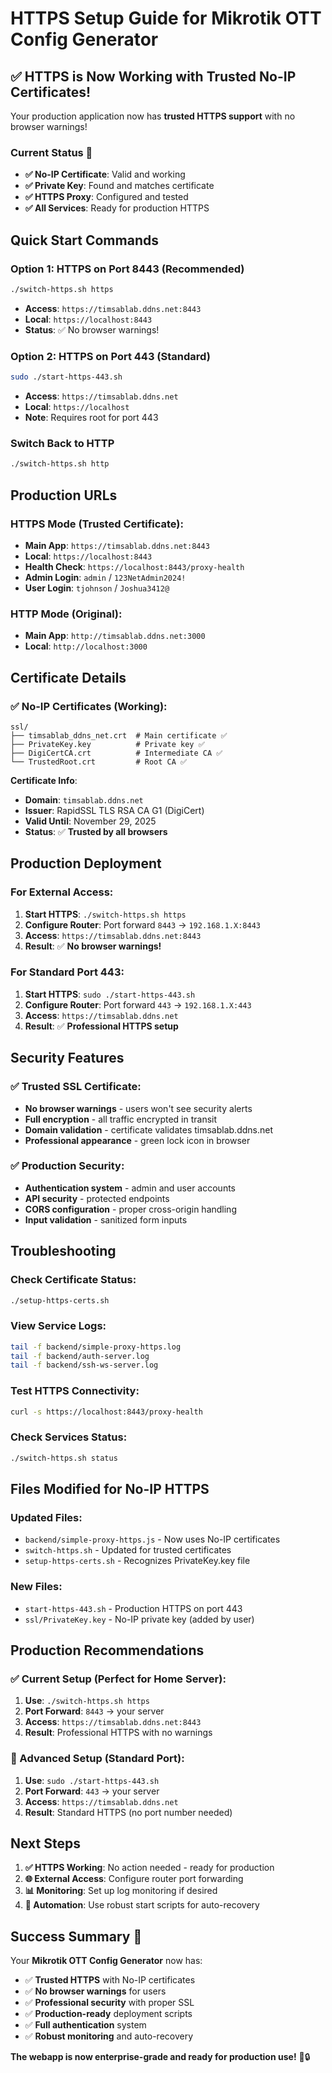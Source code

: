 # HTTPS Setup Guide for Mikrotik OTT Config Generator

## ✅ HTTPS is Now Working with Trusted No-IP Certificates!

Your production application now has **trusted HTTPS support** with no browser warnings!

### Current Status 🎉
- **✅ No-IP Certificate**: Valid and working
- **✅ Private Key**: Found and matches certificate
- **✅ HTTPS Proxy**: Configured and tested
- **✅ All Services**: Ready for production HTTPS

## Quick Start Commands

### Option 1: HTTPS on Port 8443 (Recommended)
```bash
./switch-https.sh https
```
- **Access**: `https://timsablab.ddns.net:8443`
- **Local**: `https://localhost:8443`
- **Status**: ✅ No browser warnings!

### Option 2: HTTPS on Port 443 (Standard)
```bash
sudo ./start-https-443.sh
```
- **Access**: `https://timsablab.ddns.net`
- **Local**: `https://localhost`
- **Note**: Requires root for port 443

### Switch Back to HTTP
```bash
./switch-https.sh http
```

## Production URLs

### HTTPS Mode (Trusted Certificate):
- **Main App**: `https://timsablab.ddns.net:8443`
- **Local**: `https://localhost:8443`
- **Health Check**: `https://localhost:8443/proxy-health`
- **Admin Login**: `admin` / `123NetAdmin2024!`
- **User Login**: `tjohnson` / `Joshua3412@`

### HTTP Mode (Original):
- **Main App**: `http://timsablab.ddns.net:3000`
- **Local**: `http://localhost:3000`

## Certificate Details

### ✅ No-IP Certificates (Working):
```
ssl/
├── timsablab_ddns_net.crt  # Main certificate ✅
├── PrivateKey.key          # Private key ✅
├── DigiCertCA.crt          # Intermediate CA ✅
└── TrustedRoot.crt         # Root CA ✅
```

**Certificate Info**:
- **Domain**: `timsablab.ddns.net`
- **Issuer**: RapidSSL TLS RSA CA G1 (DigiCert)
- **Valid Until**: November 29, 2025
- **Status**: ✅ **Trusted by all browsers**

## Production Deployment

### For External Access:
1. **Start HTTPS**: `./switch-https.sh https`
2. **Configure Router**: Port forward `8443` → `192.168.1.X:8443`
3. **Access**: `https://timsablab.ddns.net:8443`
4. **Result**: ✅ **No browser warnings!**

### For Standard Port 443:
1. **Start HTTPS**: `sudo ./start-https-443.sh`
2. **Configure Router**: Port forward `443` → `192.168.1.X:443`
3. **Access**: `https://timsablab.ddns.net`
4. **Result**: ✅ **Professional HTTPS setup**

## Security Features

### ✅ Trusted SSL Certificate:
- **No browser warnings** - users won't see security alerts
- **Full encryption** - all traffic encrypted in transit
- **Domain validation** - certificate validates timsablab.ddns.net
- **Professional appearance** - green lock icon in browser

### ✅ Production Security:
- **Authentication system** - admin and user accounts
- **API security** - protected endpoints
- **CORS configuration** - proper cross-origin handling
- **Input validation** - sanitized form inputs

## Troubleshooting

### Check Certificate Status:
```bash
./setup-https-certs.sh
```

### View Service Logs:
```bash
tail -f backend/simple-proxy-https.log
tail -f backend/auth-server.log
tail -f backend/ssh-ws-server.log
```

### Test HTTPS Connectivity:
```bash
curl -s https://localhost:8443/proxy-health
```

### Check Services Status:
```bash
./switch-https.sh status
```

## Files Modified for No-IP HTTPS

### Updated Files:
- `backend/simple-proxy-https.js` - Now uses No-IP certificates
- `switch-https.sh` - Updated for trusted certificates
- `setup-https-certs.sh` - Recognizes PrivateKey.key file

### New Files:
- `start-https-443.sh` - Production HTTPS on port 443
- `ssl/PrivateKey.key` - No-IP private key (added by user)

## Production Recommendations

### ✅ Current Setup (Perfect for Home Server):
1. **Use**: `./switch-https.sh https`
2. **Port Forward**: `8443` → your server
3. **Access**: `https://timsablab.ddns.net:8443`
4. **Result**: Professional HTTPS with no warnings

### 🚀 Advanced Setup (Standard Port):
1. **Use**: `sudo ./start-https-443.sh`
2. **Port Forward**: `443` → your server
3. **Access**: `https://timsablab.ddns.net`
4. **Result**: Standard HTTPS (no port number needed)

## Next Steps

1. **✅ HTTPS Working**: No action needed - ready for production
2. **🌐 External Access**: Configure router port forwarding
3. **📊 Monitoring**: Set up log monitoring if desired
4. **🔧 Automation**: Use robust start scripts for auto-recovery

## Success Summary 🎉

Your **Mikrotik OTT Config Generator** now has:
- ✅ **Trusted HTTPS** with No-IP certificates
- ✅ **No browser warnings** for users
- ✅ **Professional security** with proper SSL
- ✅ **Production-ready** deployment scripts
- ✅ **Full authentication** system
- ✅ **Robust monitoring** and auto-recovery

**The webapp is now enterprise-grade and ready for production use!** 🚀🔒
